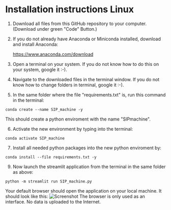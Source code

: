 # Installation instructions Linux


1. Download all files from this GitHub repository to your computer. (Download under green "Code" Button.)

2. If you do not already have Anaconda or Miniconda installed, download and install Anaconda:

	https://www.anaconda.com/download

3. Open a terminal on your system. If you do not know how to do this on your system, google it :-).

4. Navigate to the downloaded files in the terminal window. If you do not know how to change folders in terminal, google it :-). 

5. In the same folder where the file "requirements.txt" is, run this command in the terminal:

```shell
conda create --name SIP_machine -y
```

This should create a python enviroment with the name "SIPmachine".  


6. Activate the new environment by typing into the terminal:

```shell
conda activate SIP_machine
```

7. Install all needed python packages into the new python enviroment by:

```shell
conda install --file requirements.txt -y
```
	
9. Now launch the streamlit application from the terminal in the same folder as above:

```shell
python -m streamlit run SIP_machine.py
```

Your default browser should open the application on your local machine. It should look like this: 
![Screenshot](https://github.com/RBartho/SIPmachine/edit/master/toolbox_screenshot.png)
The browser is only used as an interface. No data is uploaded to the Internet.

